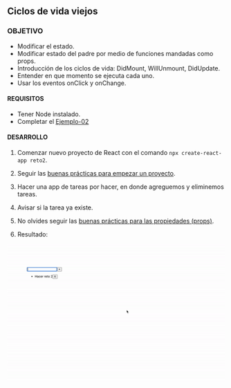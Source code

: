 ## Ciclos de vida viejos

### OBJETIVO
- Modificar el estado.
- Modificar estado del padre por medio de funciones mandadas como props.
- Introducción de los ciclos de vida: DidMount, WillUnmount, DidUpdate.
- Entender en que momento se ejecuta cada uno.
- Usar los eventos onClick y onChange.

#### REQUISITOS 
- Tener Node instalado.
- Completar el [Ejemplo-02](../Ejemplo-02)

#### DESARROLLO

1. Comenzar nuevo proyecto de React con el comando `npx create-react-app reto2`.

2. Seguir las [buenas prácticas para empezar un proyecto](../../BuenasPracticas/EmpezandoProyectos/Readme.md).

3. Hacer una app de tareas por hacer, en donde agreguemos y eliminemos tareas.

4. Avisar si la tarea ya existe.

5. No olvides seguir las [buenas prácticas para las propiedades (props)](../../BuenasPracticas/PropTypes/Readme.md).

6. Resultado:
<img src="./public/resultado.gif">
